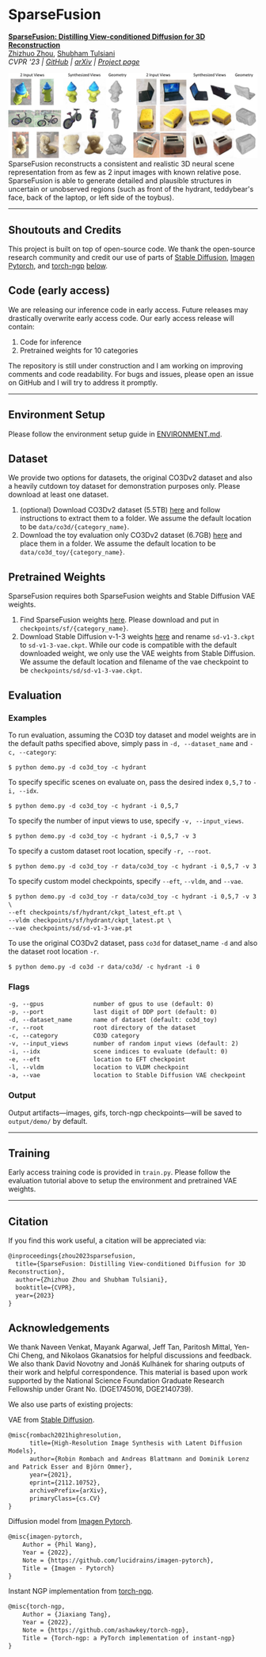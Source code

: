 # SparseFusion

[**SparseFusion: Distilling View-conditioned Diffusion for 3D Reconstruction**](https://sparsefusion.github.io/)<br/>
[Zhizhuo Zhou](https://www.zhiz.dev/),
[Shubham Tulsiani](https://shubhtuls.github.io/)<br/>
_CVPR '23 | [GitHub](https://github.com/zhizdev/sparsefusion) | [arXiv](https://arxiv.org/abs/2212.00792) | [Project page](https://sparsefusion.github.io/)_

![txt2img-stable2](media/teaser.jpg)
SparseFusion reconstructs a consistent and realistic 3D neural scene representation from as few as 2 input images with known relative pose. SparseFusion is able to generate detailed and plausible structures in uncertain or unobserved regions (such as front of the hydrant, teddybear's face, back of the laptop, or left side of the toybus).

---
## Shoutouts and Credits
This project is built on top of open-source code. We thank the open-source research community and credit our use of parts of [Stable Diffusion](https://github.com/CompVis/stable-diffusion), [Imagen Pytorch](https://github.com/lucidrains/imagen-pytorch), and [torch-ngp](https://github.com/ashawkey/torch-ngp) [below](#acknowledgements). 


## Code (early access)
We are releasing our inference code in early access. Future releases may drastically overwrite early access code. Our early access release will contain:

1. Code for inference
2. Pretrained weights for 10 categories

The repository is still under construction and I am working on improving comments and code readability.
For bugs and issues, please open an issue on GitHub and I will try to address it promptly.

---
## Environment Setup
Please follow the environment setup guide in [ENVIRONMENT.md](ENVIRONMENT.md).

## Dataset
We provide two options for datasets, the original CO3Dv2 dataset and also a heavily cutdown toy dataset for demonstration purposes only. Please download at least one dataset. 

1. (optional) Download CO3Dv2 dataset (5.5TB) [here](https://github.com/facebookresearch/co3d) and follow instructions to extract them to a folder. We assume the default location to be `data/co3d/{category_name}`.
2. Download the toy evaluation only CO3Dv2 dataset (6.7GB) [here](https://drive.google.com/drive/folders/1IzgFjdgm_RjCHe2WOkIQa4BRdgKuSglL?usp=share_link) and place them in a folder. We assume the default location to be `data/co3d_toy/{category_name}`. 

## Pretrained Weights
SparseFusion requires both SparseFusion weights and Stable Diffusion VAE weights. 
1. Find SparseFusion weights [here](https://drive.google.com/drive/folders/1Czsnf-PVjwH-HL7K5mTt_kF9u-PVWRyL?usp=share_link). Please download and put in `checkpoints/sf/{category_name}`. 
2. Download Stable Diffusion v-1-3 weights [here](https://huggingface.co/CompVis/stable-diffusion-v-1-3-original) and rename `sd-v1-3.ckpt` to `sd-v1-3-vae.ckpt`. While our code is compatible with the default downloaded weight, we only use the VAE weights from Stable Diffusion. We assume the default location and filename of the vae checkpoint to be `checkpoints/sd/sd-v1-3-vae.ckpt`. 

## Evaluation


### Examples
To run evaluation, assuming the CO3D toy dataset and model weights are in the default paths specified above, simply pass in `-d, --dataset_name` and `-c, --category`:
```shell
$ python demo.py -d co3d_toy -c hydrant
```

To specify specific scenes on evaluate on, pass the desired index `0,5,7` to `-i, --idx`. 
```shell
$ python demo.py -d co3d_toy -c hydrant -i 0,5,7
```

To specify the number of input views to use, specify `-v, --input_views`.
```shell
$ python demo.py -d co3d_toy -c hydrant -i 0,5,7 -v 3
```

To specify a custom dataset root location, specify `-r, --root`.
```shell
$ python demo.py -d co3d_toy -r data/co3d_toy -c hydrant -i 0,5,7 -v 3
```

To specify custom model checkpoints, specify `--eft`, `--vldm`, and `--vae`. 
```shell
$ python demo.py -d co3d_toy -r data/co3d_toy -c hydrant -i 0,5,7 -v 3 \
--eft checkpoints/sf/hydrant/ckpt_latest_eft.pt \
--vldm checkpoints/sf/hydrant/ckpt_latest.pt \
--vae checkpoints/sd/sd-v1-3-vae.pt
```

To use the original CO3Dv2 dataset, pass `co3d` for dataset_name `-d` and also the dataset root location `-r`.
```shell
$ python demo.py -d co3d -r data/co3d/ -c hydrant -i 0
```

### Flags
```
-g, --gpus              number of gpus to use (default: 0)
-p, --port              last digit of DDP port (default: 0)
-d, --dataset_name      name of dataset (default: co3d_toy)
-r, --root              root directory of the dataset 
-c, --category          CO3D category
-v, --input_views       number of random input views (default: 2)
-i, --idx               scene indices to evaluate (default: 0)
-e, --eft               location to EFT checkpoint
-l, --vldm              location to VLDM checkpoint
-a, --vae               location to Stable Diffusion VAE checkpoint
```

### Output
Output artifacts—images, gifs, torch-ngp checkpoints—will be saved to `output/demo/` by default. 

---

## Training
Early access training code is provided in `train.py`. Please follow the evaluation tutorial above to setup the environment and pretrained VAE weights. 

---
## Citation
If you find this work useful, a citation will be appreciated via:

```
@inproceedings{zhou2023sparsefusion,
  title={SparseFusion: Distilling View-conditioned Diffusion for 3D Reconstruction}, 
  author={Zhizhuo Zhou and Shubham Tulsiani},
  booktitle={CVPR},
  year={2023}
}
```

## Acknowledgements 
We thank Naveen Venkat, Mayank Agarwal, Jeff Tan, Paritosh Mittal, Yen-Chi Cheng, and Nikolaos Gkanatsios for helpful discussions and feedback. We also thank David Novotny and Jonáš Kulhánek for sharing outputs of their work and helpful correspondence. This material is based upon work supported by the National Science Foundation Graduate Research Fellowship under Grant No. (DGE1745016, DGE2140739).

We also use parts of existing projects: 

VAE from [Stable Diffusion](https://github.com/CompVis/stable-diffusion).
```
@misc{rombach2021highresolution,
      title={High-Resolution Image Synthesis with Latent Diffusion Models}, 
      author={Robin Rombach and Andreas Blattmann and Dominik Lorenz and Patrick Esser and Björn Ommer},
      year={2021},
      eprint={2112.10752},
      archivePrefix={arXiv},
      primaryClass={cs.CV}
}
```

Diffusion model from [Imagen Pytorch](https://github.com/lucidrains/imagen-pytorch).
```
@misc{imagen-pytorch,
    Author = {Phil Wang},
    Year = {2022},
    Note = {https://github.com/lucidrains/imagen-pytorch},
    Title = {Imagen - Pytorch}
}
```

Instant NGP implementation from [torch-ngp](https://github.com/ashawkey/torch-ngp).
```
@misc{torch-ngp,
    Author = {Jiaxiang Tang},
    Year = {2022},
    Note = {https://github.com/ashawkey/torch-ngp},
    Title = {Torch-ngp: a PyTorch implementation of instant-ngp}
}
```